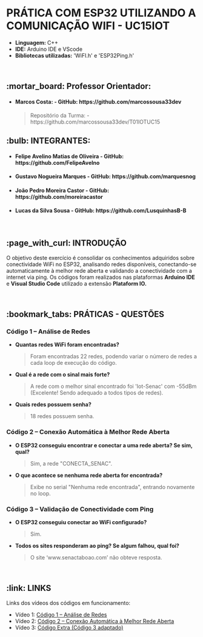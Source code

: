 <h1> <strong> PRÁTICA COM ESP32 UTILIZANDO A COMUNICAÇÃO WIFI - UC15IOT </strong></h1>

<ul>
  <li><strong>Linguagem: </strong>C++</li>
  <li><strong>IDE:</strong> Arduino IDE e VScode</li>
  <li><strong>Bibliotecas utilizadas:</strong> 'WiFI.h' e 'ESP32Ping.h'</li>
</ul>
<br>
<h2> :mortar_board: <strong>Professor Orientador: </strong> </h2>
  <ul>
  <li><h4>Marcos Costa: - <b>GitHub:</b> https://github.com/marcossousa33dev</h4></li>
   <blockquote>Repositório da Turma: - https://github.com/marcossousa33dev/T01IOTUC15 
  </ul>
  
<h2> :bulb: <strong>INTEGRANTES:</strong> </h2>
<ul>   
  
  <li><h4>Felipe Avelino Matias de Oliveira - <b>GitHub:</b> https://github.com/FelipeAvelno </h4></li>
  
  <li><h4>Gustavo Nogueira Marques - <b>GitHub:</b> https://github.com/marquesnog</h4>  </li>

  <li><h4>João Pedro Moreira Castor - <b>GitHub:</b> https://github.com/moreiracastor</h4  <li>
    
  <li><h4>Lucas da Silva Sousa - <b>GitHub:</b> https://github.com/LusquinhasB-B</h4> </li>    

</ul>
<br>
<h2> :page_with_curl: INTRODUÇÃO</h2>
    <p> O objetivo deste exercício é consolidar os conhecimentos adquiridos sobre conectividade WiFi no ESP32, analisando redes disponíveis, conectando-se automaticamente à melhor rede aberta e validando a conectividade com a internet via ping. Os códigos foram realizados nas plataformas <b>Arduino IDE</b> e <b>Visual Studio Code</b> utilizado a extensão <b>Plataform IO.</b> </p>
<br>

  <h2> :bookmark_tabs: PRÁTICAS - QUESTÕES</h2>
  
  <h3>Código 1 – Análise de Redes</h3>
  <ul>
      <li><strong>Quantas redes WiFi foram encontradas?</strong> <br> <blockquote> Foram encontradas 22 redes, podendo variar o número de redes a cada loop de execução do código.</li>
      <li><strong>Qual é a rede com o sinal mais forte?</strong> <br> <blockquote> A rede com o melhor sinal encontrado foi 'Iot-Senac'
        com -55dBm (Excelente! Sendo adequado a todos tipos de redes).</li>
      <li><strong>Quais redes possuem senha?</strong> <br> <blockquote> 18 redes possuem senha.</li>
  </ul> 

  <h3>Código 2 – Conexão Automática à Melhor Rede Aberta</h3>
  <ul>
      <li><strong>O ESP32 conseguiu encontrar e conectar a uma rede aberta? Se sim, qual?</strong> <br> <blockquote> Sim, a rede "CONECTA_SENAC".</li>
      <li><strong>O que acontece se nenhuma rede aberta for encontrada?</strong> <br> <blockquote> Exibe no serial "Nenhuma rede encontrada", entrando novamente no loop.</li>
  </ul>

  <h3>Código 3 – Validação de Conectividade com Ping</h3>
  <ul>
      <li><strong>O ESP32 conseguiu conectar ao WiFi configurado?</strong> <br> <blockquote> Sim.</li>
      <li><strong>Todos os sites responderam ao ping? Se algum falhou, qual foi?</strong> <br> <blockquote> O site ‘www.senactaboao.com’ não obteve resposta.</li>
  </ul>
  <br>
  
  <h2>:link: LINKS</h2>
  <p>Links dos vídeos dos códigos em funcionamento: </p>
  <ul>
      <li>Vídeo 1: <a href="https://youtube.com/shorts/Q1YnjrDynnE?feature=share" target="_blank">Código 1 – Análise de Redes </a></li>
      <li>Vídeo 2: <a href="https://youtube.com/shorts/-VzaDTsr_a0?feature=share" target="_blank">Código 2 – Conexão Automática à Melhor Rede Aberta</a></li>
      <li>Vídeo 3: <a href="https://youtube.com/shorts/lMrYNRodhw4?feature=share" target="_blank">Código Extra (Código 3 adaptado)</a></li>
  </ul>
